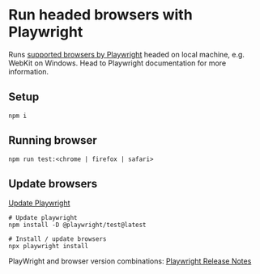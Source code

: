 # Run headed browsers with Playwright
Runs [supported browsers by Playwright](https://playwright.dev/docs/browsers) headed on local machine, e.g. WebKit on Windows.
Head to Playwright documentation for more information.

## Setup
```
npm i
```

## Running browser
```
npm run test:<chrome | firefox | safari>
```

## Update browsers
[Update Playwright](https://playwright.dev/docs/browsers#update-playwright-regularly) 

```
# Update playwright
npm install -D @playwright/test@latest

# Install / update browsers
npx playwright install
```

PlayWright and browser version combinations: [Playwright Release Notes](https://playwright.dev/docs/release-notes)